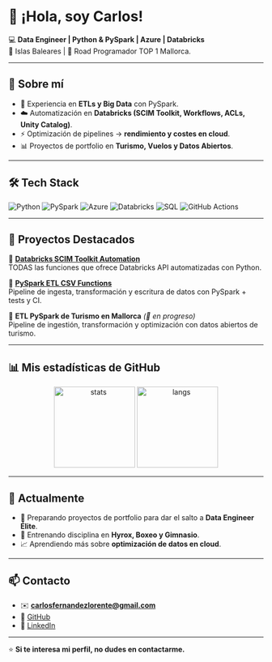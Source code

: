 # 👋 ¡Hola, soy Carlos!  

💻 **Data Engineer | Python & PySpark | Azure | Databricks**  
📍 Islas Baleares | 🚀 Road Programador TOP 1 Mallorca. 

---

## 🚀 Sobre mí
- 🐍 Experiencia en **ETLs y Big Data** con PySpark.  
- ☁️ Automatización en **Databricks (SCIM Toolkit, Workflows, ACLs, Unity Catalog)**.  
- ⚡ Optimización de pipelines → **rendimiento y costes en cloud**.  
- 📊 Proyectos de portfolio en **Turismo, Vuelos y Datos Abiertos**.  

---

## 🛠️ Tech Stack
![Python](https://img.shields.io/badge/Python-3776AB?style=for-the-badge&logo=python&logoColor=white)
![PySpark](https://img.shields.io/badge/PySpark-FDEE21?style=for-the-badge&logo=apachespark&logoColor=black)
![Azure](https://img.shields.io/badge/Azure-0089D6?style=for-the-badge&logo=microsoftazure&logoColor=white)
![Databricks](https://img.shields.io/badge/Databricks-FF3621?style=for-the-badge&logo=databricks&logoColor=white)
![SQL](https://img.shields.io/badge/SQL-316192?style=for-the-badge&logo=postgresql&logoColor=white)
![GitHub Actions](https://img.shields.io/badge/GitHub_Actions-2088FF?style=for-the-badge&logo=githubactions&logoColor=white)

---

## 📂 Proyectos Destacados
🔹 [**Databricks SCIM Toolkit Automation**](https://github.com/PythonCFL/databricks-scim-toolkit)  
TODAS las funciones que ofrece Databricks API automatizadas con Python.  

🔹 [**PySpark ETL CSV Functions**](https://github.com/PythonCFL/pyspark-etl)  
Pipeline de ingesta, transformación y escritura de datos con PySpark + tests y CI.

🔹 **ETL PySpark de Turismo en Mallorca** *(🚧 en progreso)*  
Pipeline de ingestión, transformación y optimización con datos abiertos de turismo.  

---

## 📊 Mis estadísticas de GitHub
<p align="center">
  <img src="https://github-readme-stats.vercel.app/api?username=PythonCFL&show_icons=true&theme=radical" alt="stats" height="160"/>
  <img src="https://github-readme-stats.vercel.app/api/top-langs/?username=PythonCFL&layout=compact&theme=radical" alt="langs" height="160"/>
</p>

---

## 🌱 Actualmente
- 🎯 Preparando proyectos de portfolio para dar el salto a **Data Engineer Élite**.  
- 🥊 Entrenando disciplina en **Hyrox, Boxeo y Gimnasio**.  
- 📈 Aprendiendo más sobre **optimización de datos en cloud**.  

---

## 📫 Contacto
- ✉️ **carlosfernandezlorente@gmail.com**  
- 🐙 [GitHub](https://github.com/PythonCFL)  
- 💼 [LinkedIn](https://www.linkedin.com/in/cfl-python/)  

---

⭐ **Si te interesa mi perfil, no dudes en contactarme.**
